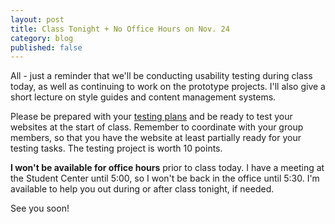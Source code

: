 ```yaml
---
layout: post
title: Class Tonight + No Office Hours on Nov. 24
category: blog
published: false
---
```


All - just a reminder that we'll be conducting usability testing during class today, as well as continuing to work on the prototype projects.  I'll also give a short lecture on style guides and content management systems.  

Please be prepared with your [testing plans](http://www.rwdkent.com/class/assignments/testing/) and be ready to test your websites at the start of class.  Remember to coordinate with your group members, so that you have the website at least partially ready for your testing tasks.  The testing project is worth 10 points.  

**I won't be available for office hours** prior to class today.  I have a meeting at the Student Center until 5:00, so I won't be back in the office until 5:30.  I'm available to help you out during or after class tonight, if needed.

See you soon!


